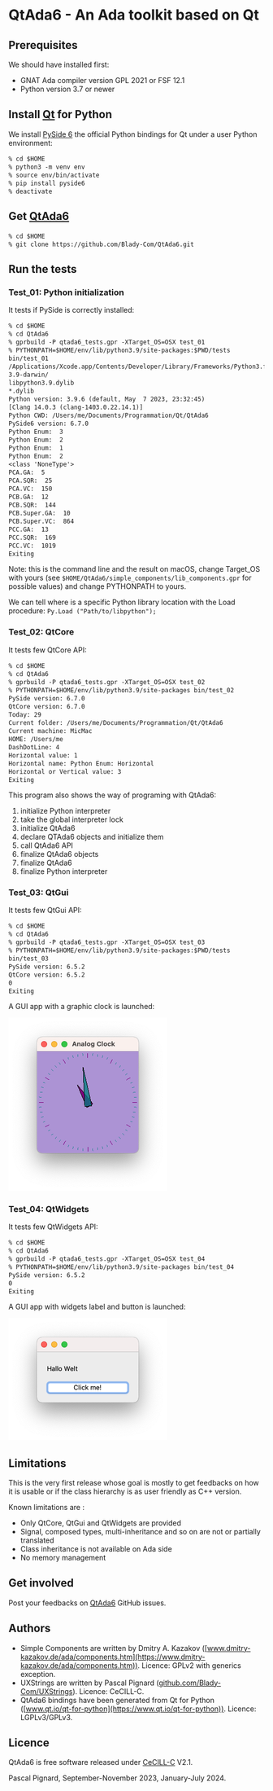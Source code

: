 # QtAda6 - An Ada toolkit based on Qt

## Prerequisites

We should have installed first:

- GNAT Ada compiler version GPL 2021 or FSF 12.1
- Python version 3.7 or newer

## Install [Qt](https://www.qt.io/product/qt6?hsLang=en) for Python

We install [PySide 6](https://www.qt.io/qt-for-python?hsLang=en) the official Python bindings for Qt under a user Python environment:

```
% cd $HOME
% python3 -m venv env
% source env/bin/activate
% pip install pyside6
% deactivate
```

## Get [QtAda6](https://github.com/Blady-Com/QtAda6)

```
% cd $HOME
% git clone https://github.com/Blady-Com/QtAda6.git
```

## Run the tests

### Test_01: Python initialization

It tests if PySide is correctly installed:

```
% cd $HOME
% cd QtAda6
% gprbuild -P qtada6_tests.gpr -XTarget_OS=OSX test_01
% PYTHONPATH=$HOME/env/lib/python3.9/site-packages:$PWD/tests bin/test_01
/Applications/Xcode.app/Contents/Developer/Library/Frameworks/Python3.framework/Versions/Current/lib/python3.9/config-3.9-darwin/
libpython3.9.dylib
*.dylib
Python version: 3.9.6 (default, May  7 2023, 23:32:45) 
[Clang 14.0.3 (clang-1403.0.22.14.1)]
Python CWD: /Users/me/Documents/Programmation/Qt/QtAda6
PySide6 version: 6.7.0
Python Enum:  3
Python Enum:  2
Python Enum:  1
Python Enum:  2
<class 'NoneType'>
PCA.GA:  5
PCA.SQR:  25
PCA.VC:  150
PCB.GA:  12
PCB.SQR:  144
PCB.Super.GA:  10
PCB.Super.VC:  864
PCC.GA:  13
PCC.SQR:  169
PCC.VC:  1019
Exiting
```

Note: this is the command line and the result on macOS, change Target_OS with yours (see `$HOME/QtAda6/simple_components/lib_components.gpr` for possible values) and change PYTHONPATH to yours.

We can tell where is a specific Python library location with the Load procedure:
`Py.Load ("Path/to/libpython");`

### Test_02: QtCore

It tests few QtCore API:

```
% cd $HOME
% cd QtAda6
% gprbuild -P qtada6_tests.gpr -XTarget_OS=OSX test_02
% PYTHONPATH=$HOME/env/lib/python3.9/site-packages bin/test_02
PySide version: 6.7.0
QtCore version: 6.7.0
Today: 29
Current folder: /Users/me/Documents/Programmation/Qt/QtAda6
Current machine: MicMac
HOME: /Users/me
DashDotLine: 4
Horizontal value: 1
Horizontal name: Python Enum: Horizontal
Horizontal or Vertical value: 3
Exiting
```

This program also shows the way of programing with QtAda6:

1. initialize Python interpreter
2. take the global interpreter lock
3. initialize QtAda6
4. declare QTAda6 objects and initialize them
5. call QtAda6 API
6. finalize QtAda6 objects
7. finalize QtAda6
8. finalize Python interpreter

### Test_03: QtGui

It tests few QtGui API:

```
% cd $HOME
% cd QtAda6
% gprbuild -P qtada6_tests.gpr -XTarget_OS=OSX test_03
% PYTHONPATH=$HOME/env/lib/python3.9/site-packages:$PWD/tests bin/test_03
PySide version: 6.5.2
QtCore version: 6.5.2
0
Exiting
```

A GUI app with a graphic clock is launched:

![](https://github.com/Blady-Com/QtAda6/blob/master/media/analog_clock.png)

### Test_04: QtWidgets

It tests few QtWidgets API:

```
% cd $HOME
% cd QtAda6
% gprbuild -P qtada6_tests.gpr -XTarget_OS=OSX test_04
% PYTHONPATH=$HOME/env/lib/python3.9/site-packages bin/test_04
PySide version: 6.5.2
0
Exiting
```

A GUI app with widgets label and button is launched:

![](https://github.com/Blady-Com/QtAda6/blob/master/media/hello_world.png)

## Limitations

This is the very first release whose goal is mostly to get feedbacks on how it is usable or if the class hierarchy is as user friendly as C++ version.

Known limitations are :

- Only QtCore, QtGui and QtWidgets are provided
- Signal, composed types, multi-inheritance and so on are not or partially translated
- Class inheritance is not available on Ada side
- No memory management

## Get involved

Post your feedbacks on [QtAda6](https://github.com/Blady-Com/QtAda6) GitHub issues.

## Authors

- Simple Components are written by Dmitry A. Kazakov ([www.dmitry-kazakov.de/ada/components.htm](https://www.dmitry-kazakov.de/ada/components.htm)). Licence: GPLv2 with generics exception.
- UXStrings are written by Pascal Pignard ([github.com/Blady-Com/UXStrings](https://github.com/Blady-Com/UXStrings)). Licence: CeCILL-C. 
- QtAda6 bindings have been generated from Qt for Python ([www.qt.io/qt-for-python](https://www.qt.io/qt-for-python)). Licence: LGPLv3/GPLv3.

## Licence

QtAda6 is free software released under [CeCILL-C](http://www.cecill.info) V2.1.

Pascal Pignard, September-November 2023, January-July 2024.

